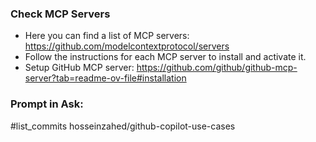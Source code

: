 ### Check MCP Servers
- Here you can find a list of MCP servers: https://github.com/modelcontextprotocol/servers
- Follow the instructions for each MCP server to install and activate it.
- Setup GitHub MCP server: https://github.com/github/github-mcp-server?tab=readme-ov-file#installation


### Prompt in Ask:
#list_commits hosseinzahed/github-copilot-use-cases